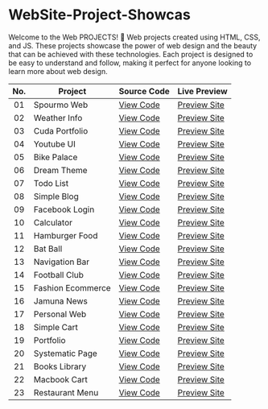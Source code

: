 # WebSite-Project-Showcas
Welcome to the Web PROJECTS! 🎉
Web projects created using HTML, CSS, and JS. These projects showcase the power of web design and the beauty that can be achieved with these technologies. Each project is designed to be easy to understand and follow, making it perfect for anyone looking to learn more about web design.
<markdown-accessiblity-table data-catalyst=""><table>
<thead>
<tr>
<th align="center">No.</th>
<th>Project</th>
<th>Source Code</th>
<th>Live Preview</th>
</tr>
</thead>
<tbody>
<tr>
<td align="center">01</td>
<td>Spourmo Web</td>
<td><a href="https://github.com/alsiam/web-projects/tree/main/spourmo-web">View Code</a></td>
<td><a href="https://alsiam.github.io/web-projects/spourmo-web" rel="nofollow">Preview Site</a></td>
</tr>
<tr>
<td align="center">02</td>
<td>Weather Info</td>
<td><a href="https://github.com/alsiam/web-projects/tree/main/weather-info">View Code</a></td>
<td><a href="https://alsiam.github.io/web-projects/weather-info" rel="nofollow">Preview Site</a></td>
</tr>
<tr>
<td align="center">03</td>
<td>Cuda Portfolio</td>
<td><a href="https://github.com/alsiam/web-projects/tree/main/cuda-portfolio">View Code</a></td>
<td><a href="https://alsiam.github.io/web-projects/cuda-portfolio" rel="nofollow">Preview Site</a></td>
</tr>
<tr>
<td align="center">04</td>
<td>Youtube UI</td>
<td><a href="https://github.com/alsiam/web-projects/tree/main/youtube-ui">View Code</a></td>
<td><a href="https://alsiam.github.io/web-projects/youtube-ui" rel="nofollow">Preview Site</a></td>
</tr>
<tr>
<td align="center">05</td>
<td>Bike Palace</td>
<td><a href="https://github.com/alsiam/web-projects/tree/main/bike-palace">View Code</a></td>
<td><a href="https://alsiam.github.io/web-projects/bike-palace" rel="nofollow">Preview Site</a></td>
</tr>
<tr>
<td align="center">06</td>
<td>Dream Theme</td>
<td><a href="https://github.com/alsiam/web-projects/tree/main/dream-theme">View Code</a></td>
<td><a href="https://alsiam.github.io/web-projects/dream-theme" rel="nofollow">Preview Site</a></td>
</tr>
<tr>
<td align="center">07</td>
<td>Todo List</td>
<td><a href="https://github.com/alsiam/web-projects/tree/main/todo-list">View Code</a></td>
<td><a href="https://alsiam.github.io/web-projects/todo-list" rel="nofollow">Preview Site</a></td>
</tr>
<tr>
<td align="center">08</td>
<td>Simple Blog</td>
<td><a href="https://github.com/alsiam/web-projects/tree/main/simple-blog">View Code</a></td>
<td><a href="https://alsiam.github.io/web-projects/simple-blog" rel="nofollow">Preview Site</a></td>
</tr>
<tr>
<td align="center">09</td>
<td>Facebook Login</td>
<td><a href="https://github.com/alsiam/web-projects/tree/main/facebook-login">View Code</a></td>
<td><a href="https://alsiam.github.io/web-projects/facebook-login" rel="nofollow">Preview Site</a></td>
</tr>
<tr>
<td align="center">10</td>
<td>Calculator</td>
<td><a href="https://github.com/alsiam/web-projects/tree/main/calculator">View Code</a></td>
<td><a href="https://alsiam.github.io/web-projects/calculator" rel="nofollow">Preview Site</a></td>
</tr>
<tr>
<td align="center">11</td>
<td>Hamburger Food</td>
<td><a href="https://github.com/alsiam/web-projects/tree/main/hamburger-food">View Code</a></td>
<td><a href="https://alsiam.github.io/web-projects/hamburger-food" rel="nofollow">Preview Site</a></td>
</tr>
<tr>
<td align="center">12</td>
<td>Bat Ball</td>
<td><a href="https://github.com/alsiam/web-projects/tree/main/bat-ball">View Code</a></td>
<td><a href="https://alsiam.github.io/web-projects/bat-ball" rel="nofollow">Preview Site</a></td>
</tr>
<tr>
<td align="center">13</td>
<td>Navigation Bar</td>
<td><a href="https://github.com/alsiam/web-projects/tree/main/navigation-bar">View Code</a></td>
<td><a href="https://alsiam.github.io/web-projects/navigation-bar" rel="nofollow">Preview Site</a></td>
</tr>
<tr>
<td align="center">14</td>
<td>Football Club</td>
<td><a href="https://github.com/alsiam/web-projects/tree/main/football-club">View Code</a></td>
<td><a href="https://alsiam.github.io/web-projects/football-club" rel="nofollow">Preview Site</a></td>
</tr>
<tr>
<td align="center">15</td>
<td>Fashion Ecommerce</td>
<td><a href="https://github.com/alsiam/web-projects/tree/main/fashion-ecommerce">View Code</a></td>
<td><a href="https://alsiam.github.io/web-projects/fashion-ecommerce" rel="nofollow">Preview Site</a></td>
</tr>
<tr>
<td align="center">16</td>
<td>Jamuna News</td>
<td><a href="https://github.com/alsiam/web-projects/tree/main/jamuna-news">View Code</a></td>
<td><a href="https://alsiam.github.io/web-projects/jamuna-news" rel="nofollow">Preview Site</a></td>
</tr>
<tr>
<td align="center">17</td>
<td>Personal Web</td>
<td><a href="https://github.com/alsiam/web-projects/tree/main/personal-website">View Code</a></td>
<td><a href="https://alsiam.github.io/web-projects/personal-website" rel="nofollow">Preview Site</a></td>
</tr>
<tr>
<td align="center">18</td>
<td>Simple Cart</td>
<td><a href="https://github.com/alsiam/web-projects/tree/main/simple-cart">View Code</a></td>
<td><a href="https://alsiam.github.io/web-projects/simple-cart" rel="nofollow">Preview Site</a></td>
</tr>
<tr>
<td align="center">19</td>
<td>Portfolio</td>
<td><a href="https://github.com/alsiam/web-projects/tree/main/portfolio">View Code</a></td>
<td><a href="https://alsiam.github.io/web-projects/portfolio" rel="nofollow">Preview Site</a></td>
</tr>
<tr>
<td align="center">20</td>
<td>Systematic Page</td>
<td><a href="https://github.com/alsiam/web-projects/tree/main/systematic-page">View Code</a></td>
<td><a href="https://alsiam.github.io/web-projects/systematic-page" rel="nofollow">Preview Site</a></td>
</tr>
<tr>
<td align="center">21</td>
<td>Books Library</td>
<td><a href="https://github.com/alsiam/web-projects/tree/main/books-library">View Code</a></td>
<td><a href="https://alsiam.github.io/web-projects/books-library" rel="nofollow">Preview Site</a></td>
</tr>
<tr>
<td align="center">22</td>
<td>Macbook Cart</td>
<td><a href="https://github.com/alsiam/web-projects/tree/main/macbook-cart">View Code</a></td>
<td><a href="https://alsiam.github.io/web-projects/macbook-cart" rel="nofollow">Preview Site</a></td>
</tr>
<tr>
<td align="center">23</td>
<td>Restaurant Menu</td>
<td><a href="https://github.com/alsiam/web-projects/tree/main/restaurnat-menu">View Code</a></td>
<td><a href="https://alsiam.github.io/web-projects/restaurnat-menu" rel="nofollow">Preview Site</a></td>
</tr>
</tbody>
</table></markdown-accessiblity-table>
